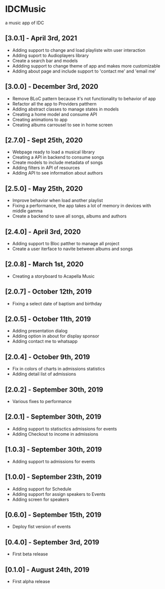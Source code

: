 # IDCMusic
a music app of IDC

## [3.0.1] - April 3rd, 2021
* Adding support to change and load playliste witn user interaction
* Adding suport to Audioplayers library 
* Create a search bar and models 
* Addding support to change theme of app and makes more customizable 
* Adding about page and include support to 'contact me' and 'email me'

## [3.0.0] - December 3rd, 2020
* Remove BLoC pattern because it's not functionality to behavior of app
* Refactor all the app to Providers patthern 
* Adding abstract classes to manage states in models 
* Creating a home model and consume API 
* Creating animations to app 
* Creating albums carrousel to see in home screen

## [2.7.0] - Sept 25th, 2020
* Webpage ready to load a musical library
* Creating a API in backend to consume songs 
* Create models to include metadata of songs 
* Adding filters in API of resources 
* Adding API to see information about authors 

## [2.5.0] - May 25th, 2020
* Improve behavior when load another playlist 
* Fixing a performance, the app takes a lot of memory in devices with middle gamma
* Create a backend to save all songs, albums and authors 


## [2.4.0] - April 3rd, 2020
* Adding support to Bloc patther to manage all project
* Create a user iterface to navite between albums and songs

## [2.0.8] - March 1st, 2020
* Creating a storyboard to Acapella Music

## [2.0.7] - October 12th, 2019
* Fixing a select date of baptism and birthday

## [2.0.5] - October 11th, 2019
* Adding presentation dialog
* Adding option in about for display sponsor
* Adding contact me to whatsapp

## [2.0.4] - October 9th, 2019
* Fix in colors of charts in admissions statistics
* Adding detail list of admissions


## [2.0.2] - September 30th, 2019
* Various fixes to performance

## [2.0.1] - September 30th, 2019
* Adding support to statisctics admissions for events
* Adding Checkout to income in admissions

## [1.0.3] - September 30th, 2019
* Adding support to admissions for events

## [1.0.0] - September 23th, 2019
* Adding support for Schedule
* Adding support for assign speakers to Events
* Adding screen for speakers

## [0.6.0] - September 15th, 2019
* Deploy fist version of events

## [0.4.0] - September 3rd, 2019

* First beta release

## [0.1.0] - August 24th, 2019

* First alpha release
